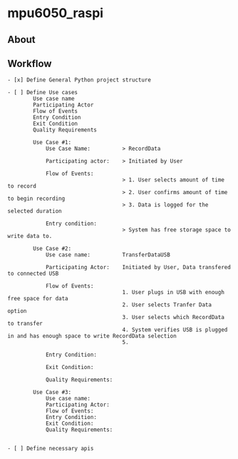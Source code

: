 # mpu6050_raspi

## About

## Workflow
	- [x] Define General Python project structure

	- [ ] Define Use cases 
			Use case name
			Participating Actor
			Flow of Events
			Entry Condition
			Exit Condition
			Quality Requirements

			Use Case #1:
				Use Case Name: 			> RecordData
				
				Participating actor:	> Initiated by User

				Flow of Events:			
										> 1. User selects amount of time to record 
										> 2. User confirms amount of time to begin recording
										> 3. Data is logged for the selected duration

				Entry condition:		
										> System has free storage space to write data to. 

			Use Case #2:
				Use case name:			TransferDataUSB

				Participating Actor:	Initiated by User, Data transfered to connected USB
				
				Flow of Events:			
										1. User plugs in USB with enough free space for data
										2. User selects Tranfer Data option 
										3. User selects which RecordData to transfer
										4. System verifies USB is plugged in and has enough space to write RecordData selection
										5. 
 				
				Entry Condition:
				
				Exit Condition:
				
				Quality Requirements:

			Use Case #3:
				Use case name:
				Participating Actor:
				Flow of Events:
				Entry Condition:
				Exit Condition:
				Quality Requirements:


	- [ ] Define necessary apis  
